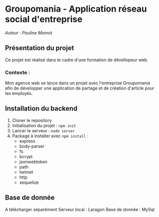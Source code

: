 Groupomania - Application réseau social d'entreprise
====================================================
*Auteur : Pauline Momot*

Présentation du projet 
----------------------
Ce projet est réalisé dans le cadre d'une formation de dévellopeur web.

### Contexte : 
Mon agence web se lance dans un projet avec l'entreprise Groupomania afin de développer une application
de partage et de création d'article pour les employés.

Installation du backend 
-----------------------
1. Cloner le repository
2. Initialisation du projet : `npm init`
3. Lancer le serveur : `node server`
4. Package à installer avec `npm install` :
    * express
    * body-parser
    * fs
    * bcrypt
    * jsonwebtoken
    * path
    * helmet
    * http
    * sequelize

Base de donnée
--------------
A télécharger séparément
Serveur local : Laragon
Base de donnée : MySql